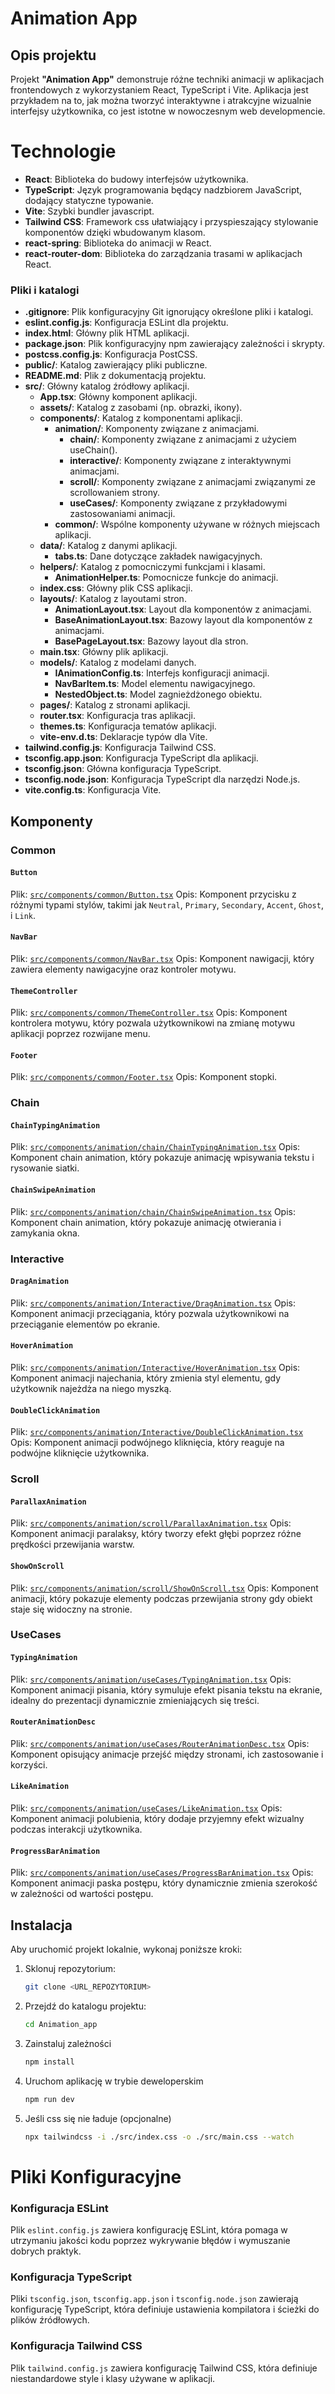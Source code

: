 # Animation App

## Opis projektu

Projekt **"Animation App"** demonstruje różne techniki animacji w aplikacjach frontendowych z wykorzystaniem React, TypeScript i Vite. Aplikacja jest przykładem na to, jak można tworzyć interaktywne i atrakcyjne wizualnie interfejsy użytkownika, co jest istotne w nowoczesnym web developmencie.

# Technologie

- **React**: Biblioteka do budowy interfejsów użytkownika.
- **TypeScript**: Język programowania będący nadzbiorem JavaScript, dodający statyczne typowanie.
- **Vite**: Szybki bundler javascript.
- **Tailwind CSS**: Framework css ułatwiający i przyspieszający stylowanie komponentów dzięki wbudowanym klasom.
- **react-spring**: Biblioteka do animacji w React.
- **react-router-dom**: Biblioteka do zarządzania trasami w aplikacjach React.

### Pliki i katalogi

- **.gitignore**: Plik konfiguracyjny Git ignorujący określone pliki i katalogi.
- **eslint.config.js**: Konfiguracja ESLint dla projektu.
- **index.html**: Główny plik HTML aplikacji.
- **package.json**: Plik konfiguracyjny npm zawierający zależności i skrypty.
- **postcss.config.js**: Konfiguracja PostCSS.
- **public/**: Katalog zawierający pliki publiczne.
- **README.md**: Plik z dokumentacją projektu.
- **src/**: Główny katalog źródłowy aplikacji.
  - **App.tsx**: Główny komponent aplikacji.
  - **assets/**: Katalog z zasobami (np. obrazki, ikony).
  - **components/**: Katalog z komponentami aplikacji.
    - **animation/**: Komponenty związane z animacjami.
      - **chain/**: Komponenty związane z animacjami z użyciem useChain().
      - **interactive/**: Komponenty związane z interaktywnymi animacjami.
      - **scroll/**: Komponenty związane z animacjami związanymi ze scrollowaniem strony.
      - **useCases/**: Komponenty związane z przykładowymi zastosowaniami animacji.
    - **common/**: Wspólne komponenty używane w różnych miejscach aplikacji.
  - **data/**: Katalog z danymi aplikacji.
    - **tabs.ts**: Dane dotyczące zakładek nawigacyjnych.
  - **helpers/**: Katalog z pomocniczymi funkcjami i klasami.
    - **AnimationHelper.ts**: Pomocnicze funkcje do animacji.
  - **index.css**: Główny plik CSS aplikacji.
  - **layouts/**: Katalog z layoutami stron.
    - **AnimationLayout.tsx**: Layout dla komponentów z animacjami.
    - **BaseAnimationLayout.tsx**: Bazowy layout dla komponentów z animacjami.
    - **BasePageLayout.tsx**: Bazowy layout dla stron.
  - **main.tsx**: Główny plik aplikacji.
  - **models/**: Katalog z modelami danych.
    - **IAnimationConfig.ts**: Interfejs konfiguracji animacji.
    - **NavBarItem.ts**: Model elementu nawigacyjnego.
    - **NestedObject.ts**: Model zagnieżdżonego obiektu.
  - **pages/**: Katalog z stronami aplikacji.
  - **router.tsx**: Konfiguracja tras aplikacji.
  - **themes.ts**: Konfiguracja tematów aplikacji.
  - **vite-env.d.ts**: Deklaracje typów dla Vite.
- **tailwind.config.js**: Konfiguracja Tailwind CSS.
- **tsconfig.app.json**: Konfiguracja TypeScript dla aplikacji.
- **tsconfig.json**: Główna konfiguracja TypeScript.
- **tsconfig.node.json**: Konfiguracja TypeScript dla narzędzi Node.js.
- **vite.config.ts**: Konfiguracja Vite.

## Komponenty

### Common

#### `Button`
Plik: [`src/components/common/Button.tsx`](src/components/common/Button.tsx)
Opis: Komponent przycisku z różnymi typami stylów, takimi jak `Neutral`, `Primary`, `Secondary`, `Accent`, `Ghost`, i `Link`.

#### `NavBar`
Plik: [`src/components/common/NavBar.tsx`](src/components/common/NavBar.tsx)
Opis: Komponent nawigacji, który zawiera elementy nawigacyjne oraz kontroler motywu.

#### `ThemeController`
Plik: [`src/components/common/ThemeController.tsx`](src/components/common/ThemeController.tsx)
Opis: Komponent kontrolera motywu, który pozwala użytkownikowi na zmianę motywu aplikacji poprzez rozwijane menu.

#### `Footer`
Plik: [`src/components/common/Footer.tsx`](src/components/common/Footer.tsx)
Opis: Komponent stopki.

### Chain

#### `ChainTypingAnimation`
Plik: [`src/components/animation/chain/ChainTypingAnimation.tsx`](src/components/animation/chain/ChainTypingAnimation.tsx)
Opis: Komponent chain animation, który pokazuje animację wpisywania tekstu i rysowanie siatki.

#### `ChainSwipeAnimation`
Plik: [`src/components/animation/chain/ChainSwipeAnimation.tsx`](src/components/animation/chain/ChainSwipeAnimation.tsx)
Opis: Komponent chain animation, który pokazuje animację otwierania i zamykania okna.

### Interactive

#### `DragAnimation`
Plik: [`src/components/animation/Interactive/DragAnimation.tsx`](src/components/animation/Interactive/DragAnimation.tsx)
Opis: Komponent animacji przeciągania, który pozwala użytkownikowi na przeciąganie elementów po ekranie.

#### `HoverAnimation`
Plik: [`src/components/animation/Interactive/HoverAnimation.tsx`](src/components/animation/Interactive/HoverAnimation.tsx)
Opis: Komponent animacji najechania, który zmienia styl elementu, gdy użytkownik najeżdża na niego myszką.

#### `DoubleClickAnimation`
Plik: [`src/components/animation/Interactive/DoubleClickAnimation.tsx`](src/components/animation/Interactive/DoubleClickAnimation.tsx)
Opis: Komponent animacji podwójnego kliknięcia, który reaguje na podwójne kliknięcie użytkownika.

### Scroll

#### `ParallaxAnimation`
Plik: [`src/components/animation/scroll/ParallaxAnimation.tsx`](src/components/animation/scroll/ParallaxAnimation.tsx)
Opis: Komponent animacji paralaksy, który tworzy efekt głębi poprzez różne prędkości przewijania warstw.

#### `ShowOnScroll`
Plik: [`src/components/animation/scroll/ShowOnScroll.tsx`](src/components/animation/scroll/ShowOnScroll.tsx)
Opis: Komponent animacji, który pokazuje elementy podczas przewijania strony gdy obiekt staje się widoczny na stronie.

### UseCases

#### `TypingAnimation`
Plik: [`src/components/animation/useCases/TypingAnimation.tsx`](src/components/animation/useCases/TypingAnimation.tsx)
Opis: Komponent animacji pisania, który symuluje efekt pisania tekstu na ekranie, idealny do prezentacji dynamicznie zmieniających się treści.

#### `RouterAnimationDesc`
Plik: [`src/components/animation/useCases/RouterAnimationDesc.tsx`](src/components/animation/useCases/RouterAnimationDesc.tsx)
Opis: Komponent opisujący animacje przejść między stronami, ich zastosowanie i korzyści.

#### `LikeAnimation`
Plik: [`src/components/animation/useCases/LikeAnimation.tsx`](src/components/animation/useCases/LikeAnimation.tsx)
Opis: Komponent animacji polubienia, który dodaje przyjemny efekt wizualny podczas interakcji użytkownika.

#### `ProgressBarAnimation`
Plik: [`src/components/animation/useCases/ProgressBarAnimation.tsx`](src/components/animation/useCases/ProgressBarAnimation.tsx)
Opis: Komponent animacji paska postępu, który dynamicznie zmienia szerokość w zależności od wartości postępu.

## Instalacja

Aby uruchomić projekt lokalnie, wykonaj poniższe kroki:

1. Sklonuj repozytorium:
   ```sh
   git clone <URL_REPOZYTORIUM>
   ```
2. Przejdź do katalogu projektu:
    ```sh
    cd Animation_app
    ```
3. Zainstaluj zależności
    ```sh
    npm install
    ```
4. Uruchom aplikację w trybie deweloperskim
    ```sh
    npm run dev
    ```

5. Jeśli css się nie ładuje (opcjonalne)
    ```sh
    npx tailwindcss -i ./src/index.css -o ./src/main.css --watch
    ```


# Pliki Konfiguracyjne

### Konfiguracja ESLint
Plik `eslint.config.js` zawiera konfigurację ESLint, która pomaga w utrzymaniu jakości kodu poprzez wykrywanie błędów i wymuszanie dobrych praktyk.

### Konfiguracja TypeScript
Pliki `tsconfig.json`, `tsconfig.app.json` i `tsconfig.node.json` zawierają konfigurację TypeScript, która definiuje ustawienia kompilatora i ścieżki do plików źródłowych.

### Konfiguracja Tailwind CSS
Plik `tailwind.config.js` zawiera konfigurację Tailwind CSS, która definiuje niestandardowe style i klasy używane w aplikacji.



